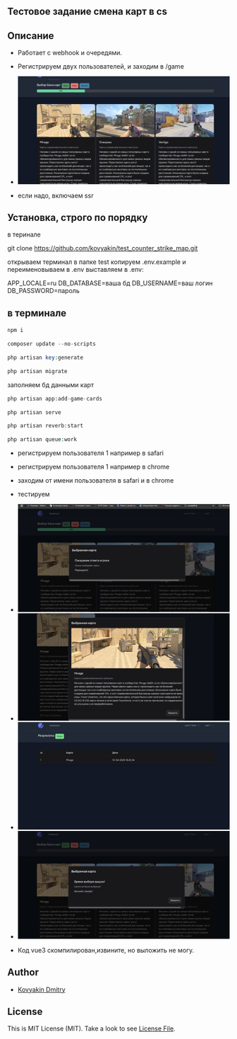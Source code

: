 
## Тестовое задание смена карт в cs


## Описание
- Работает с webhook и очередями.
- Регистрируем двух пользователей, и заходим в /game
 - <img src="https://github.com/kovyakin/test_counter_strike_map/blob/master/public/docs/cs/Снимок%20экрана%202025-04-10%20в%2020.25.09.png" alt="image">


- если надо, включаем ssr

## Установка, строго по порядку

в теринале

git clone https://github.com/kovyakin/test_counter_strike_map.git

открываем терминал в папке test копируем .env.example и переименовываем в .env выставляем в .env:

APP_LOCALE=ru
DB_DATABASE=ваша бд
DB_USERNAME=ваш логин
DB_PASSWORD=пароль

## в терминале
```php
npm i
```
```php
composer update --no-scripts
```
```php
php artisan key:generate
```
```php
php artisan migrate
```
заполняем бд данными карт
```php
php artisan app:add-game-cards
```

```php
php artisan serve
```
```php
php artisan reverb:start
```
```php
php artisan queue:work
```
- регистрируем пользователя 1 например в safari
- регистрируем пользователя 1 например в chrome
- заходим от имени пользователя в safari и в chrome
- тестируем
 - <img src="https://github.com/kovyakin/test_counter_strike_map/blob/master/public/docs/cs/Снимок%20экрана%202025-04-10%20в%2020.25.15.png" alt="image">
- <img src="https://github.com/kovyakin/test_counter_strike_map/blob/master/public/docs/cs/Снимок%20экрана%202025-04-10%20в%2020.25.48.png" alt="image">
- <img src="https://github.com/kovyakin/test_counter_strike_map/blob/master/public/docs/cs/Снимок%20экрана%202025-04-10%20в%2020.26.00.png" alt="image">
- <img src="https://github.com/kovyakin/test_counter_strike_map/blob/master/public/docs/cs/Снимок%20экрана%202025-04-10%20в%2020.27.54.png" alt="image">

- Код vue3 скомпилирован,извините, но выложить не могу.
## Author

- [Kovyakin Dmitry](https://github.com/kovyakin)
## License

This is MIT License (MIT). Take a look to see [License File](LICENSE.md).
